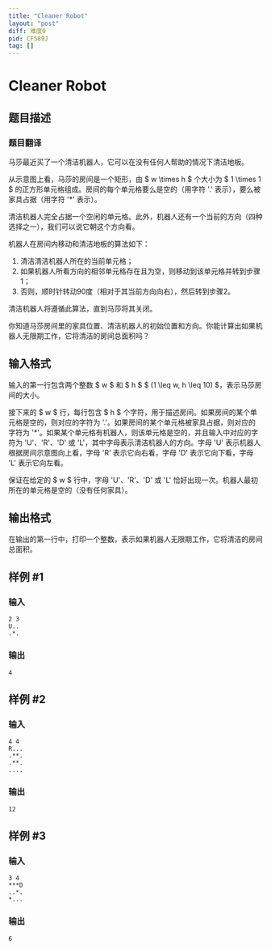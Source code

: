 ```yaml
---
title: "Cleaner Robot"
layout: "post"
diff: 难度0
pid: CF589J
tag: []
---
```


# Cleaner Robot

## 题目描述

### 题目翻译
马莎最近买了一个清洁机器人，它可以在没有任何人帮助的情况下清洁地板。  
  
从示意图上看，马莎的房间是一个矩形，由 $ w \times h $ 个大小为 $ 1 \times 1 $ 的正方形单元格组成。房间的每个单元格要么是空的（用字符 '.' 表示），要么被家具占据（用字符 '*' 表示）。  
  
清洁机器人完全占据一个空闲的单元格。此外，机器人还有一个当前的方向（四种选择之一），我们可以说它朝这个方向看。  
  
机器人在房间内移动和清洁地板的算法如下：  
  
1. 清洁清洁机器人所在的当前单元格；  
2. 如果机器人所看方向的相邻单元格存在且为空，则移动到该单元格并转到步骤1；  
3. 否则，顺时针转动90度（相对于其当前方向向右），然后转到步骤2。  
  
清洁机器人将遵循此算法，直到马莎将其关闭。  
  
你知道马莎房间里的家具位置、清洁机器人的初始位置和方向。你能计算出如果机器人无限期工作，它将清洁的房间总面积吗？

## 输入格式

输入的第一行包含两个整数 $ w $ 和 $ h $ $ (1 \leq w, h \leq 10) $，表示马莎房间的大小。  
  
接下来的 $ w $ 行，每行包含 $ h $ 个字符，用于描述房间。如果房间的某个单元格是空的，则对应的字符为 '.'。如果房间的某个单元格被家具占据，则对应的字符为 '*'。如果某个单元格有机器人，则该单元格是空的，并且输入中对应的字符为 'U'、'R'、'D' 或 'L'，其中字母表示清洁机器人的方向。字母 'U' 表示机器人根据房间示意图向上看，字母 'R' 表示它向右看，字母 'D' 表示它向下看，字母 'L' 表示它向左看。  
  
保证在给定的 $ w $ 行中，字母 'U'、'R'、'D' 或 'L' 恰好出现一次。机器人最初所在的单元格是空的（没有任何家具）。

## 输出格式

在输出的第一行中，打印一个整数，表示如果机器人无限期工作，它将清洁的房间总面积。

## 样例 #1

### 输入

```
2 3
U..
.*.

```

### 输出

```
4

```

## 样例 #2

### 输入

```
4 4
R...
.**.
.**.
....

```

### 输出

```
12

```

## 样例 #3

### 输入

```
3 4
***D
..*.
*...

```

### 输出

```
6

```

